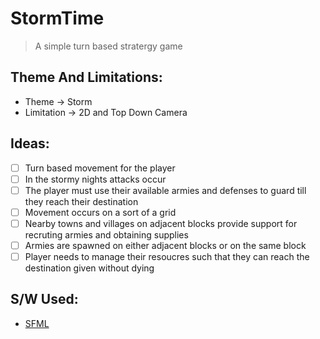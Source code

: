 # StormTime
> A simple turn based stratergy game

## Theme And Limitations:
- Theme -> Storm
- Limitation -> 2D and Top Down Camera

## Ideas:
- [ ] Turn based movement for the player
- [ ] In the stormy nights attacks occur
- [ ] The player must use their available armies and defenses to guard till they reach their destination
- [ ] Movement occurs on a sort of a grid
- [ ] Nearby towns and villages on adjacent blocks provide support for recruting armies and obtaining supplies
- [ ] Armies are spawned on either adjacent blocks or on the same block
- [ ] Player needs to manage their resoucres such that they can reach the destination given without dying

## S/W Used:
- [SFML](https://www.sfml-dev.org/)
